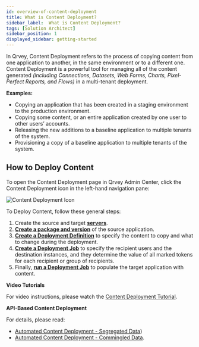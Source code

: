 ```yaml
---
id: overview-of-content-deployment
title: What is Content Deployment?
sidebar_label:  What is Content Deployment?
tags: [Solution Architect]
sidebar_position: 1
displayed_sidebar: getting-started
---
```


In Qrvey, Content Deployment refers to the process of copying content from one application to another, in the same environment or to a different one. Content Deployment is a powerful tool for managing all of the content generated _(including Connections, Datasets, Web Forms, Charts, Pixel-Perfect Reports, and Flows)_ in a multi-tenant deployment.
 
**Examples:**
* Copying an application that has been created in a staging environment to the production environment.
* Copying some content, or an entire application created by one user to other users’ accounts.
* Releasing the new additions to a baseline application to multiple tenants of the system.
* Provisioning a copy of a baseline application to multiple tenants of the system.

## How to Deploy Content
To open the Content Deployment page in Qrvey Admin Center, click the Content Deployment icon in the left-hand navigation pane: 

![Content Deployment Icon](https://s3.amazonaws.com/cdn.qrvey.com/documentation_assets/admin/Content+Deployment+Guide/content-deployment-20240711A.webp)

To Deploy Content, follow these general steps:

1. Create the source and target [**servers**](../08-Content%20Deployment/servers.md).
2. [**Create a package and version**](../08-Content%20Deployment/packages-and-versions.md) of the source application.
3. [**Create a Deployment Definition**](../08-Content%20Deployment/definitions.md) to specify the content to copy and what to change during the deployment.
4. [**Create a Deployment Job**](../08-Content%20Deployment/jobs.md) to specify the recipient users and the destination instances, and they determine the value of all marked tokens for each recipient or group of recipients.
5. Finally, [**run a Deployment Job**](../08-Content%20Deployment/jobs.md) to populate the target application with content.

**Video Tutorials**

For video instructions, please watch the [Content Deployment Tutorial](../../guides/legacy/content-deployment.md).

**API-Based Content Deployment**

For details, please read:
- [Automated Content Deployment - Segregated Data](../../guides/api-tutorials/automated-CD-segregated.md))
- [Automated Content Deployment - Commingled Data](../../guides/api-tutorials/automated-CD-commingled.md).
